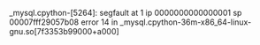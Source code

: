 _mysql.cpython-[5264]: segfault at 1 ip 0000000000000001 sp 00007fff29057b08 error 14 in _mysql.cpython-36m-x86_64-linux-gnu.so[7f3353b99000+a000]
